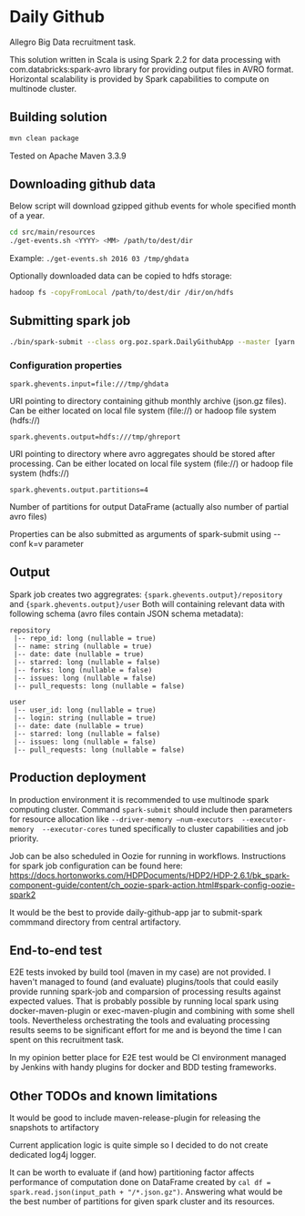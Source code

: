 # Daily Github

Allegro Big Data recruitment task.

This solution written in Scala is using Spark 2.2 for data processing with com.databricks:spark-avro library for providing output files
 in AVRO format. Horizontal scalability is provided by Spark capabilities to compute on multinode cluster. 


## Building solution
```bash
mvn clean package
```
Tested on Apache Maven 3.3.9

## Downloading github data

Below script will download gzipped github events for whole specified month of a year.

```bash
cd src/main/resources
./get-events.sh <YYYY> <MM> /path/to/dest/dir
```
Example: ``./get-events.sh 2016 03 /tmp/ghdata``

Optionally downloaded data can be copied to hdfs storage: 
```bash
hadoop fs -copyFromLocal /path/to/dest/dir /dir/on/hdfs
```
## Submitting spark job

```bash
./bin/spark-submit --class org.poz.spark.DailyGithubApp --master [yarn|sparkURI]  --properties-file /tmp/dailygithub.properties --packages com.databricks:spark-avro_2.11:4.0.0 /path/to/daily-github-app-1.0-SNAPSHOT.jar
```

### Configuration properties
```properties
spark.ghevents.input=file:///tmp/ghdata
```
URI pointing to directory containing github monthly archive (json.gz files). Can be either located on local file system 
(file://) or hadoop file system (hdfs://)   
```properties
spark.ghevents.output=hdfs:///tmp/ghreport
```
URI pointing to directory where avro aggregates should be stored after processing. Can be either located on local file system 
(file://) or hadoop file system (hdfs://)
```properties
spark.ghevents.output.partitions=4
```   
Number of partitions for output DataFrame (actually also number of partial avro files)


Properties can be also submitted as arguments of spark-submit using --conf k=v parameter
    
## Output

Spark job creates two aggregrates:
``{spark.ghevents.output}/repository`` and ``{spark.ghevents.output}/user``
Both will containing relevant data with following schema (avro files contain JSON schema metadata):
```
repository
 |-- repo_id: long (nullable = true)
 |-- name: string (nullable = true)
 |-- date: date (nullable = true)
 |-- starred: long (nullable = false)
 |-- forks: long (nullable = false)
 |-- issues: long (nullable = false)
 |-- pull_requests: long (nullable = false)
```

```
user
 |-- user_id: long (nullable = true)
 |-- login: string (nullable = true)
 |-- date: date (nullable = true)
 |-- starred: long (nullable = false)
 |-- issues: long (nullable = false)
 |-- pull_requests: long (nullable = false)
```

## Production deployment
In production environment it is recommended to use multinode spark computing cluster. Command ``spark-submit`` should include then 
parameters for resource allocation like ```--driver-memory –num-executors  --executor-memory  --executor-cores``` tuned specifically to cluster capabilities and job priority.

Job can be also scheduled in Oozie for running in workflows. Instructions for spark job configuration can be found here: 
https://docs.hortonworks.com/HDPDocuments/HDP2/HDP-2.6.1/bk_spark-component-guide/content/ch_oozie-spark-action.html#spark-config-oozie-spark2

It would be the best to provide daily-github-app jar to submit-spark commmand directory from central artifactory.

## End-to-end test

E2E tests invoked by build tool (maven in my case) are not provided. I haven't managed to found (and evaluate) plugins/tools 
that could easily provide running spark-job and comparsion of processing results against expected
values. That is probably possible by running local spark using docker-maven-plugin or exec-maven-plugin and combining with some shell tools. Nevertheless orchestrating 
the tools and evaluating processing results seems to be significant effort for me and is beyond the time I can spent on this recruitment task.

In my opinion better place for E2E test would be CI environment managed by Jenkins with handy plugins for docker and BDD testing frameworks.

## Other TODOs and known limitations

It would be good to include maven-release-plugin for releasing the snapshots to artifactory

Current application logic is quite simple so I decided to do not create dedicated log4j logger.

It can be worth to evaluate if (and how) partitioning factor affects performance of computation done on DataFrame created by ``cal df = spark.read.json(input_path + "/*.json.gz")``. Answering what would be the best number of partitions for given spark cluster and its resources. 